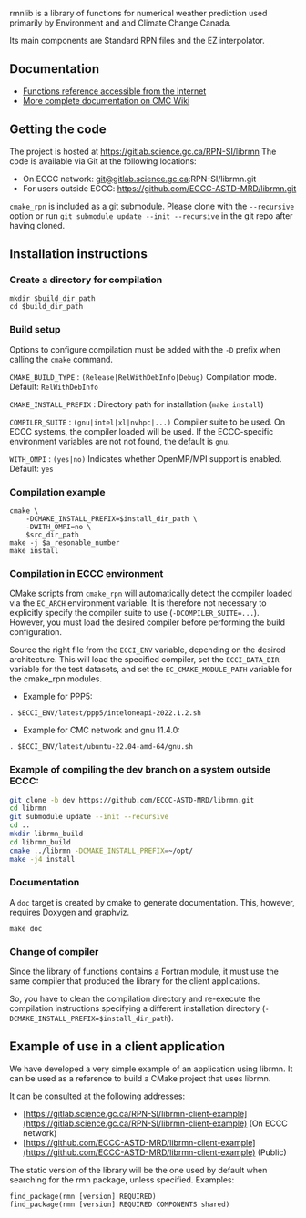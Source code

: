 rmnlib is a library of functions for numerical weather prediction used
primarily by Environment and and Climate Change Canada.

Its main components are Standard RPN files and the EZ interpolator.


## Documentation
  * [Functions reference accessible from the Internet](https://science:science@collaboration.cmc.ec.gc.ca/science/si/eng/si/libraries/rmnlib/)
  * [More complete documentation on CMC Wiki](https://wiki.cmc.ec.gc.ca/wiki/Librmn)

## Getting the code

The project is hosted at https://gitlab.science.gc.ca/RPN-SI/librmn
The code is available via Git at the following locations:
  * On ECCC network: git@gitlab.science.gc.ca:RPN-SI/librmn.git
  * For users outside ECCC: https://github.com/ECCC-ASTD-MRD/librmn.git

`cmake_rpn` is included as a git submodule.  Please clone with the
`--recursive` option or run `git submodule update --init --recursive` in the
git repo after having cloned.


## Installation instructions

### Create a directory for compilation
```
mkdir $build_dir_path
cd $build_dir_path
```

### Build setup

Options to configure compilation must be added with the `-D` prefix when
calling the `cmake` command.

`CMAKE_BUILD_TYPE`
: `(Release|RelWithDebInfo|Debug)` Compilation mode. Default: `RelWithDebInfo`

`CMAKE_INSTALL_PREFIX`
: Directory path for installation (`make install`)

`COMPILER_SUITE`
: `(gnu|intel|xl|nvhpc|...)` Compiler suite to be used. On ECCC systems,
the compiler loaded will be used.  If the ECCC-specific environment variables are not
not found, the default is `gnu`.

`WITH_OMPI`
: `(yes|no)` Indicates whether OpenMP/MPI support is enabled.  Default: `yes`

### Compilation example
```
cmake \
    -DCMAKE_INSTALL_PREFIX=$install_dir_path \
    -DWITH_OMPI=no \
    $src_dir_path
make -j $a_resonable_number
make install
```

### Compilation in ECCC environment

CMake scripts from `cmake_rpn` will automatically detect the compiler loaded
via the `EC_ARCH` environment variable.  It is therefore not necessary to
explicitly specify the compiler suite to use (`-DCOMPILER_SUITE=...`).  
However, you must load the desired compiler before performing the build
configuration.

Source the right file from the `ECCI_ENV` variable, depending on the desired
architecture.  This will load the specified compiler, set the
`ECCI_DATA_DIR` variable for the test datasets, and set the
`EC_CMAKE_MODULE_PATH` variable for the cmake_rpn modules.

- Example for PPP5:

```
. $ECCI_ENV/latest/ppp5/inteloneapi-2022.1.2.sh
```

- Example for CMC network and gnu 11.4.0:

```
. $ECCI_ENV/latest/ubuntu-22.04-amd-64/gnu.sh
```

### Example of compiling the dev branch on a system outside ECCC:
```bash
git clone -b dev https://github.com/ECCC-ASTD-MRD/librmn.git
cd librmn
git submodule update --init --recursive
cd ..
mkdir librmn_build
cd librmn_build
cmake ../librmn -DCMAKE_INSTALL_PREFIX=~/opt/
make -j4 install
```

### Documentation

A `doc` target is created by cmake to generate documentation. This, however, requires
Doxygen and graphviz.
```
make doc
```

### Change of compiler

Since the library of functions contains a Fortran module, it must use the
same compiler that produced the library for the client applications.

So, you have to clean the compilation directory and re-execute the
compilation instructions specifying a different installation directory
(`-DCMAKE_INSTALL_PREFIX=$install_dir_path`).


## Example of use in a client application

We have developed a very simple example of an application using librmn.  It
can be used as a reference to build a CMake project that uses librmn.

It can be consulted at the following addresses:
- [https://gitlab.science.gc.ca/RPN-SI/librmn-client-example](https://gitlab.science.gc.ca/RPN-SI/librmn-client-example) (On ECCC network)
- [https://github.com/ECCC-ASTD-MRD/librmn-client-example](https://github.com/ECCC-ASTD-MRD/librmn-client-example) (Public)

The static version of the library will be the one used by default when
searching for the rmn package, unless specified. Examples:

```
find_package(rmn [version] REQUIRED)
find_package(rmn [version] REQUIRED COMPONENTS shared)
```
